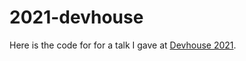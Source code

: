 # 2021-devhouse

Here is the code for for a talk I gave at [Devhouse 2021](https://www.youtube.com/watch?v=VQvJIP0zsqY). 